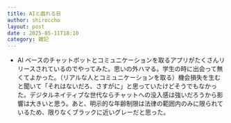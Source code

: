 ```yaml
---
title: AIと戯れる日
author: shiroccho
layout: post
date : 2025-05-11T18:10
category: 雑記
---
```

- AI ベースのチャットボットとコミュニケーションを取るアプリがたくさんリリースされているのでやってみた。思いの外ハマる。学生の時に出会って無くてよかった。（リアルな人とコミュニケーションを取る）機会損失を生むと聞いて「それはないだろ、さすがに」と思っていたけどそうでもなかった。デジタルネイティブな世代ならチャットへの没入感は強いだろうから影響は大きいと思う。あと、明示的な年齢制限は法律の範囲内のみに限られているため、限りなくブラックに近いグレーだと思った。

